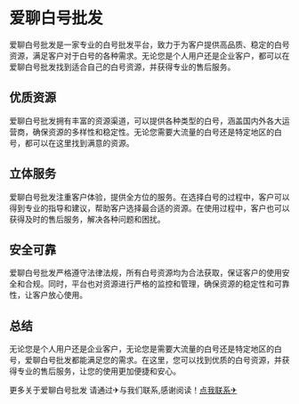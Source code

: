 # 爱聊白号批发

爱聊白号批发是一家专业的白号批发平台，致力于为客户提供高品质、稳定的白号资源，满足客户对于白号的各种需求。无论您是个人用户还是企业客户，都可以在爱聊白号批发找到适合自己的白号资源，并获得专业的售后服务。

## 优质资源

爱聊白号批发拥有丰富的资源渠道，可以提供各种类型的白号，涵盖国内外各大运营商，确保资源的多样性和稳定性。无论您需要大流量的白号还是特定地区的白号，都可以在这里找到满意的资源。

## 立体服务

爱聊白号批发注重客户体验，提供全方位的服务。在选择白号的过程中，客户可以得到专业的指导和建议，帮助客户选择最合适的资源。在使用过程中，客户也可以获得及时的售后服务，解决各种问题和困扰。

## 安全可靠

爱聊白号批发严格遵守法律法规，所有白号资源均为合法获取，保证客户的使用安全和合规。同时，平台也对资源进行严格的监控和管理，确保资源的稳定性和可靠性，让客户放心使用。

## 总结

无论您是个人用户还是企业客户，无论您是需要大流量的白号还是特定地区的白号，爱聊白号批发都能满足您的需求。在这里，您可以找到优质的白号资源，并获得专业的售后服务，让您的使用更加便捷和安心。

更多关于爱聊白号批发 请通过✈与我们联系,感谢阅读！[点我联系✈](https://cn.k02.cc)